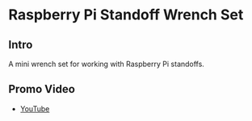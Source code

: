 # Raspberry Pi Standoff Wrench Set

## Intro

A mini wrench set for working with Raspberry Pi standoffs.

## Promo Video

 - [YouTube](https://youtu.be/jCk40frH-0w)
